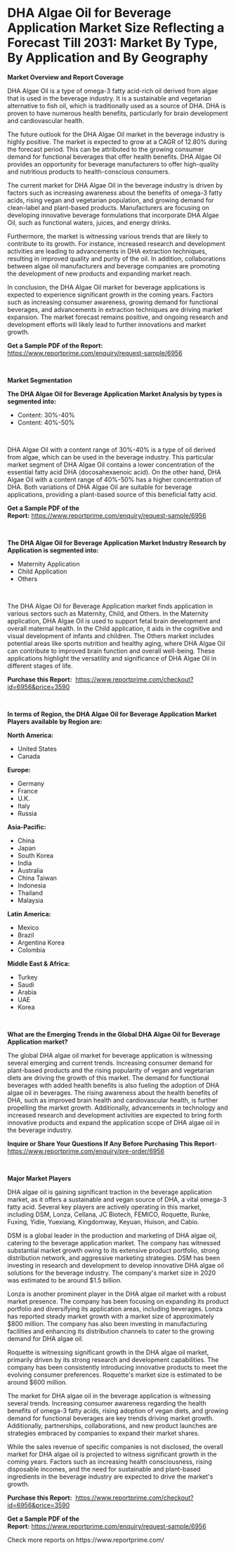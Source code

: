 <p><h1>DHA Algae Oil for Beverage Application Market Size Reflecting a Forecast Till 2031: Market By Type, By Application and By Geography</h1></p><p><strong>Market Overview and Report Coverage</strong></p>
<p><p>DHA Algae Oil is a type of omega-3 fatty acid-rich oil derived from algae that is used in the beverage industry. It is a sustainable and vegetarian alternative to fish oil, which is traditionally used as a source of DHA. DHA is proven to have numerous health benefits, particularly for brain development and cardiovascular health.</p><p>The future outlook for the DHA Algae Oil market in the beverage industry is highly positive. The market is expected to grow at a CAGR of 12.80% during the forecast period. This can be attributed to the growing consumer demand for functional beverages that offer health benefits. DHA Algae Oil provides an opportunity for beverage manufacturers to offer high-quality and nutritious products to health-conscious consumers.</p><p>The current market for DHA Algae Oil in the beverage industry is driven by factors such as increasing awareness about the benefits of omega-3 fatty acids, rising vegan and vegetarian population, and growing demand for clean-label and plant-based products. Manufacturers are focusing on developing innovative beverage formulations that incorporate DHA Algae Oil, such as functional waters, juices, and energy drinks.</p><p>Furthermore, the market is witnessing various trends that are likely to contribute to its growth. For instance, increased research and development activities are leading to advancements in DHA extraction techniques, resulting in improved quality and purity of the oil. In addition, collaborations between algae oil manufacturers and beverage companies are promoting the development of new products and expanding market reach.</p><p>In conclusion, the DHA Algae Oil market for beverage applications is expected to experience significant growth in the coming years. Factors such as increasing consumer awareness, growing demand for functional beverages, and advancements in extraction techniques are driving market expansion. The market forecast remains positive, and ongoing research and development efforts will likely lead to further innovations and market growth.</p></p>
<p><strong>Get a Sample PDF of the Report:</strong> <a href="https://www.reportprime.com/enquiry/request-sample/6956">https://www.reportprime.com/enquiry/request-sample/6956</a></p>
<p>&nbsp;</p>
<p><strong>Market Segmentation</strong></p>
<p><strong>The DHA Algae Oil for Beverage Application Market Analysis by types is segmented into:</strong></p>
<p><ul><li>Content: 30%-40%</li><li>Content: 40%-50%</li></ul></p>
<p>&nbsp;</p>
<p><p>DHA Algae Oil with a content range of 30%-40% is a type of oil derived from algae, which can be used in the beverage industry. This particular market segment of DHA Algae Oil contains a lower concentration of the essential fatty acid DHA (docosahexaenoic acid). On the other hand, DHA Algae Oil with a content range of 40%-50% has a higher concentration of DHA. Both variations of DHA Algae Oil are suitable for beverage applications, providing a plant-based source of this beneficial fatty acid.</p></p>
<p><strong>Get a Sample PDF of the Report:</strong>&nbsp;<a href="https://www.reportprime.com/enquiry/request-sample/6956">https://www.reportprime.com/enquiry/request-sample/6956</a></p>
<p>&nbsp;</p>
<p><strong>The DHA Algae Oil for Beverage Application Market Industry Research by Application is segmented into:</strong></p>
<p><ul><li>Maternity Application</li><li>Child Application</li><li>Others</li></ul></p>
<p>&nbsp;</p>
<p><p>The DHA Algae Oil for Beverage Application market finds application in various sectors such as Maternity, Child, and Others. In the Maternity application, DHA Algae Oil is used to support fetal brain development and overall maternal health. In the Child application, it aids in the cognitive and visual development of infants and children. The Others market includes potential areas like sports nutrition and healthy aging, where DHA Algae Oil can contribute to improved brain function and overall well-being. These applications highlight the versatility and significance of DHA Algae Oil in different stages of life.</p></p>
<p><strong>Purchase this Report:</strong>&nbsp; <a href="https://www.reportprime.com/checkout?id=6956&price=3590">https://www.reportprime.com/checkout?id=6956&price=3590</a></p>
<p>&nbsp;</p>
<p><strong>In terms of Region, the DHA Algae Oil for Beverage Application Market Players available by Region are:</strong></p>
<p>
    <p> <strong> North America: </strong>
        <ul>
            <li>United States</li>
            <li>Canada</li>
        </ul>
        </p> 
    <p> <strong> Europe: </strong>
        <ul>
            <li>Germany</li>
            <li>France</li>
            <li>U.K.</li>
            <li>Italy</li>
            <li>Russia</li>
        </ul>
        </p> 
    <p> <strong> Asia-Pacific: </strong>
        <ul>
            <li>China</li>
            <li>Japan</li>
            <li>South Korea</li>
            <li>India</li>
            <li>Australia</li>
            <li>China Taiwan</li>
            <li>Indonesia</li>
            <li>Thailand</li>
            <li>Malaysia</li>
        </ul>
        </p> 
    <p> <strong> Latin America: </strong>
        <ul>
            <li>Mexico</li>
            <li>Brazil</li>
            <li>Argentina Korea</li>
            <li>Colombia</li>
        </ul>
        </p> 
    <p> <strong> Middle East & Africa: </strong>
        <ul>
            <li>Turkey</li>
            <li>Saudi</li>
            <li>Arabia</li>
            <li>UAE</li>
            <li>Korea</li>
        </ul>
    </p>
    </p>
<p>&nbsp;</p>
<p><strong>What are the Emerging Trends in the Global DHA Algae Oil for Beverage Application market?</strong></p>
<p><p>The global DHA algae oil market for beverage application is witnessing several emerging and current trends. Increasing consumer demand for plant-based products and the rising popularity of vegan and vegetarian diets are driving the growth of this market. The demand for functional beverages with added health benefits is also fueling the adoption of DHA algae oil in beverages. The rising awareness about the health benefits of DHA, such as improved brain health and cardiovascular health, is further propelling the market growth. Additionally, advancements in technology and increased research and development activities are expected to bring forth innovative products and expand the application scope of DHA algae oil in the beverage industry.</p></p>
<p><strong>Inquire or Share Your Questions If Any Before Purchasing This Report</strong>- <a href="https://www.reportprime.com/enquiry/pre-order/6956">https://www.reportprime.com/enquiry/pre-order/6956</a></p>
<p>&nbsp;</p>
<p><strong>Major Market Players</strong></p>
<p><p>DHA algae oil is gaining significant traction in the beverage application market, as it offers a sustainable and vegan source of DHA, a vital omega-3 fatty acid. Several key players are actively operating in this market, including DSM, Lonza, Cellana, JC Biotech, FEMICO, Roquette, Runke, Fuxing, Yidie, Yuexiang, Kingdomway, Keyuan, Huison, and Cabio.</p><p>DSM is a global leader in the production and marketing of DHA algae oil, catering to the beverage application market. The company has witnessed substantial market growth owing to its extensive product portfolio, strong distribution network, and aggressive marketing strategies. DSM has been investing in research and development to develop innovative DHA algae oil solutions for the beverage industry. The company's market size in 2020 was estimated to be around $1.5 billion.</p><p>Lonza is another prominent player in the DHA algae oil market with a robust market presence. The company has been focusing on expanding its product portfolio and diversifying its application areas, including beverages. Lonza has reported steady market growth with a market size of approximately $800 million. The company has also been investing in manufacturing facilities and enhancing its distribution channels to cater to the growing demand for DHA algae oil.</p><p>Roquette is witnessing significant growth in the DHA algae oil market, primarily driven by its strong research and development capabilities. The company has been consistently introducing innovative products to meet the evolving consumer preferences. Roquette's market size is estimated to be around $600 million.</p><p>The market for DHA algae oil in the beverage application is witnessing several trends. Increasing consumer awareness regarding the health benefits of omega-3 fatty acids, rising adoption of vegan diets, and growing demand for functional beverages are key trends driving market growth. Additionally, partnerships, collaborations, and new product launches are strategies embraced by companies to expand their market shares.</p><p>While the sales revenue of specific companies is not disclosed, the overall market for DHA algae oil is projected to witness significant growth in the coming years. Factors such as increasing health consciousness, rising disposable incomes, and the need for sustainable and plant-based ingredients in the beverage industry are expected to drive the market's growth.</p></p>
<p><strong>Purchase this Report:</strong>&nbsp;&nbsp;<a href="https://www.reportprime.com/checkout?id=6956&price=3590">https://www.reportprime.com/checkout?id=6956&price=3590</a></p>
<p></p>
<p><strong>Get a Sample PDF of the Report:</strong>&nbsp;<a href="https://www.reportprime.com/enquiry/request-sample/6956">https://www.reportprime.com/enquiry/request-sample/6956</a></p>
<p>Check more reports on https://www.reportprime.com/</p>